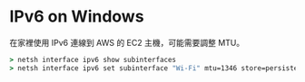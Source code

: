 # IPv6 on Windows

在家裡使用 IPv6 連線到 AWS 的 EC2 主機，可能需要調整 MTU。

``` cmd
> netsh interface ipv6 show subinterfaces
> netsh interface ipv6 set subinterface "Wi-Fi" mtu=1346 store=persistent
```